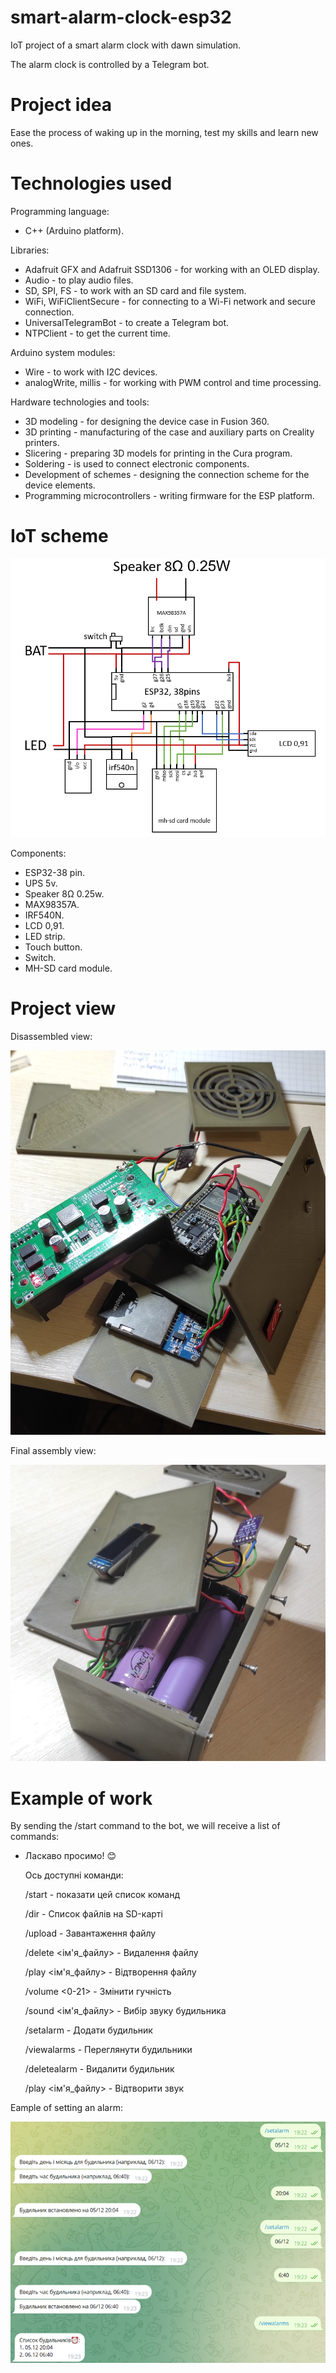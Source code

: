 # smart-alarm-clock-esp32
IoT project of a smart alarm clock with dawn simulation.
<p>The alarm clock is controlled by a Telegram bot.

# Project idea
Ease the process of waking up in the morning, test my skills and learn new ones.

# Technologies used
Programming language:
* C++ (Arduino platform).

Libraries:
* Adafruit GFX and Adafruit SSD1306 - for working with an OLED display.
* Audio - to play audio files.
* SD, SPI, FS - to work with an SD card and file system.
* WiFi, WiFiClientSecure - for connecting to a Wi-Fi network and secure connection.
* UniversalTelegramBot - to create a Telegram bot.
* NTPClient - to get the current time.

Arduino system modules:
* Wire - to work with I2C devices.
* analogWrite, millis - for working with PWM control and time processing.

Hardware technologies and tools:
* 3D modeling - for designing the device case in Fusion 360.
* 3D printing - manufacturing of the case and auxiliary parts on Creality printers.
* Slicering - preparing 3D models for printing in the Cura program.
* Soldering - is used to connect electronic components.
* Development of schemes - designing the connection scheme for the device elements.
* Programming microcontrollers - writing firmware for the ESP platform.

# IoT scheme
<p><img src = "https://github.com/1Rebern/smart-alarm-clock-esp32/blob/main/Preview/iot_scheme.png?raw=true">

Components:
* ESP32-38 pin.
* UPS 5v.
* Speaker 8Ω 0.25w.
* MAX98357A.
* IRF540N.
* LCD 0,91.
* LED strip.
* Touch button.
* Switch.
* MH-SD card module.

# Project view
Disassembled view:<p><img src = "https://github.com/1Rebern/smart-alarm-clock-esp32/blob/bb8efe545ff15daeeeb21c6e58e9ab9a34d6c4a4/Preview/disassembled_view.jpg">

Final assembly view:<p><img src = "https://github.com/1Rebern/smart-alarm-clock-esp32/blob/bb8efe545ff15daeeeb21c6e58e9ab9a34d6c4a4/Preview/final_assembly.jpg">
# Example of work
By sending the /start command to the bot, we will receive a list of commands:
* Ласкаво просимо! 😊<p>Ось доступні команди:<p>/start - показати цей список команд<p>/dir - Список файлів на SD-карті<p>/upload - Завантаження файлу<p>/delete <ім'я_файлу> - Видалення файлу<p>/play <ім'я_файлу> - Відтворення файлу<p>/volume <0-21> - Змінити гучність<p>/sound <ім'я_файлу> - Вибір звуку будильника<p>/setalarm - Додати будильник<p>/viewalarms - Переглянути будильники<p>/deletealarm - Видалити будильник<p>/play <ім'я_файлу> - Відтворити звук

Eample of setting an alarm:<p><img src = "https://github.com/1Rebern/smart-alarm-clock-esp32/blob/bb8efe545ff15daeeeb21c6e58e9ab9a34d6c4a4/Preview/example.png">
